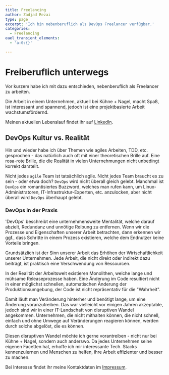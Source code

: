 ```yaml
---
title: Freelancing
author: Zadjad Rezai
type: page
excerpt: 'Ich bin nebenberuflich als DevOps Freelancer verfügbar.'
categories:
  - Freelancing
eael_transient_elements:
  - 'a:0:{}'

---
```

# Freiberuflich unterwegs

Vor kurzem habe ich mit dazu entschieden, nebenberuflich als Freelancer zu arbeiten.

Die Arbeit in einem Unternehmen, aktuell bei Kühne + Nagel, macht Spaß, ist interessant und spannend,
jedoch ist eine projektbasierte Arbeit wachstumsfördernd.

Meinen aktuellen Lebenslauf findet ihr auf [LinkedIn](https://www.linkedin.com/in/zadjad-rezai).

## DevOps Kultur vs. Realität

Hin und wieder habe ich über Themen wie agiles Arbeiten, TDD, etc. gesprochen - das natürlich auch
oft mit einer theoretischen Brille auf. Eine rosa-rote Brille, die die Realität in vielen Unternehmungen
nicht unbedingt korrekt darstellt.

Nicht jedes `agile` Team ist tatsächlich agile. Nicht jedes Team braucht es zu sein - oder etwa doch?
`DevOps` wird nicht überall gleich gelebt. Manchmal ist `DevOps` ein romantisiertes Buzzword, welches man
rufen kann, um Linux-Administratoren, IT-Infrastruktur-Experten, etc. anzulocken, aber nicht überall wird
`DevOps` überhaupt gelebt.

### DevOps in der Praxis

'DevOps' beschreibt eine unternehmensweite Mentalität, welche darauf abzielt, Redundanz und
unnötige Reibung zu entfernen. Wenn wir die Prozesse und Eigenschaften unserer Arbeit betrachten,
dann erkennen wir ggf., dass Schritte in einem Prozess existieren, welche dem Endnutzer keine
Vorteile bringen.

Grundsätzlich ist der Sinn unserer Arbeit das Erhöhen der Wirtschaftlichkeit unserer Unternehmen.
Jede Arbeit, die nicht direkt oder indirekt dazu beiträgt, ist praktisch eine Verschwendung von Ressourcen.

In der Realität der Arbeitswelt existieren Monolithen, welche lange und mühsame Releaseprozesse haben.
Eine Änderung im Code resultiert nicht in einer möglichst schnellen, automatischen Änderung der
Produktionsumgebung, der Code ist nicht repräsentativ für die "Wahrheit".

Damit läuft man Veränderung hinterher und benötigt lange, um eine Änderung voranzutreiben.
Das war vielleicht vor einigen Jahren akzeptable, jedoch sind wir in einer IT-Landschaft von
disruptiven Wandel angekommen. Unternehmen, die nicht mithalten können, die nicht
schnell, einfach und ohne Umwege auf Veränderungen reagieren können, werden durch solche
abgelöst, die es können.

Diesen disruptiven Wandel möchte ich gerne vorantreiben - nicht nur bei Kühne + Nagel, sondern auch
anderswo. Da jedes Unternehmen seine eigenen Facetten hat, erhoffe ich mir interessante Tech. Stacks
kennenzulernen und Menschen zu helfen, ihre Arbeit effizienter und besser zu machen.

Bei Interesse findet ihr meine Kontaktdaten im [Impressum](/impressum).